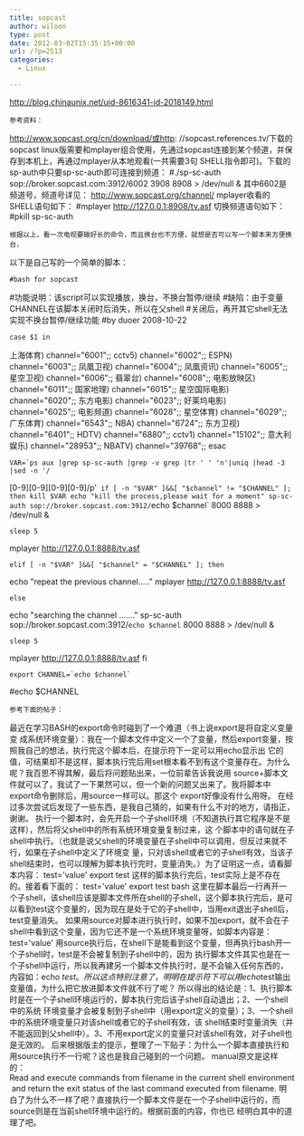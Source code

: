 ```yaml
---
title: sopcast
author: wiloon
type: post
date: 2012-03-02T15:35:15+00:00
url: /?p=2513
categories:
  - Linux

---
```


  <a href="http://blog.chinaunix.net/uid-8616341-id-2018149.html">http://blog.chinaunix.net/uid-8616341-id-2018149.html</a>

<div id="detail">
  
    参考资料：
 http://www.sopcast.org/cn/download/或http: //sopcast.references.tv/下载的sopcast linux版需要和mplayer组合使用，先通过sopcast连接到某个频道，并保存到本机上，再通过mplayer从本地观看(一共需要3句 SHELL指令即可)。下载的sp-auth中只要sp-sc-auth即可连接到频道：
 #./sp-sc-auth sop://broker.sopcast.com:3912/6002 3908 8908 > /dev/null &
 其中6602是频道号，频道号详见： http://www.sopcast.org/channel/
 mplayer收看的SHELL语句如下：
 #mplayer http://127.0.0.1:8908/tv.asf
 切换频道语句如下：
 #pkill sp-sc-auth
  
  
  
    根据以上，看一次电视要输好长的命令，而且换台也不方便，就想是否可以写一个脚本来方便换台，
 以下是自己写的一个简单的脚本：
  
  
  
    #bash for sopcast
 #功能说明：该script可以实现播放，换台，不换台暂停/继续
 #缺陷：由于变量CHANNEL在该脚本关闭时后消失，所以在父shell
 #关闭后，再开其它shell无法实现不换台暂停/继续功能
 #by duoer 2008-10-22
  
  
  
    case $1 in
 上海体育) channel="6001";;
 cctv5) channel="6002";;
 ESPN) channel="6003";;
 凤凰卫视) channel="6004";;
 凤凰资讯) channel="6005";;
 星空卫视) channel="6006";;
 翡翠台) channel="6008";;
 电影放映区) channel="6011";;
 国家地理) channel="6015";;
 星空国际电影) channel="6020";;
 东方电影) channel="6023";;
 好莱坞电影) channel="6025";;
 电影频道) channel="6028";;
 星空体育) channel="6029";;
 广东体育) channel="6543";;
 NBA) channel="6724";;
 东方卫视) channel="6401";;
 HDTV) channel="6880";;
 cctv1) channel="15102";;
 意大利娱乐) channel="28953";;
 NBATV) channel="39768";;
 esac
  
  
  
    VAR=`ps aux |grep sp-sc-auth |grep -v grep |tr ' ' 'n'|uniq |head -3 |sed -n '/
 [0-9][0-9][0-9][0-9]/p'`
 if [ -n "$VAR" ]&&[ "$channel" != "$CHANNEL" ]; then
 kill $VAR
 echo "kill the process,please wait for a moment"
 sp-sc-auth sop://broker.sopcast.com:3912/`echo $channel` 8000 8888 > /dev/null &
  
  
  
    sleep 5
 mplayer http://127.0.0.1:8888/tv.asf
  
  
  
    elif [ -n "$VAR" ]&&[ "$channel" = "$CHANNEL" ]; then
 echo "repeat the previous channel....."
 mplayer http://127.0.0.1:8888/tv.asf
  
  
  
    else
 echo "searching the channel ......."
 sp-sc-auth sop://broker.sopcast.com:3912/`echo $channel` 8000 8888 > /dev/null &
  
  
  
    sleep 5
 mplayer http://127.0.0.1:8888/tv.asf
 fi
  
  
  
    export CHANNEL=`echo $channel`
 #echo $CHANNEL
  
  
  
    参考下面的帖子：
 <span id="zoom">最近在学习BASH的export命令时碰到了一个难道（书上说export是将自定义变量变 成系统环境变量）：我在一个脚本文件中定义一个了变量，然后export变量，按照我自己的想法，执行完这个脚本后，在提示符下一定可以用echo显示出 它的值，可结果却不是这样，脚本执行完后用set根本看不到有这个变量存在。为什么呢？我百思不得其解，最后将问题贴出来，一位前辈告诉我说用 source+脚本文件就可以了，我试了一下果然可以，但一个新的问题又出来了。我将脚本中export命令删除后，用source一样可以。那这个 export好像没有什么用呀。
 在经过多次尝试后发现了一些东西，是我自己猜的，如果有什么不对的地方，请指正，谢谢。
 执行一个脚本时，会先开启一个子shell环境（不知道执行其它程序是不是这样），然后将父shell中的所有系统环境变量复制过来，这 个脚本中的语句就在子shell中执行。（也就是说父shell的环境变量在子shell中可以调用，但反过来就不行，如果在子shell中定义了环境变 量，只对该shell或者它的子shell有效，当该子shell结束时，也可以理解为脚本执行完时，变量消失。）为了证明这一点，请看脚本内容：
 test='value'
 export test
 这样的脚本执行完后，test实际上是不存在的。接着看下面的：
 test='value'
 export test
 bash
 这里在脚本最后一行再开一个子shell，该shell应该是脚本文件所在shell的子shell，这个脚本执行完后，是可以看到test这个变量的，因为现在是处于它的子shell中，当用exit退出子shell后，test变量消失。
 如果用source对脚本进行执行时，如果不加export，就不会在子shell中看到这个变量，因为它还不是一个系统环境变量呀，如脚本内容是：
 test='value'
 用source执行后，在shell下是能看到这个变量，但再执行bash开一个子shell时，test是不会被复制到子shell中的，因为 执行脚本文件其实也是在一个子shell中运行，所以我再建另一个脚本文件执行时，是不会输入任何东西的，内容如：echo $test。所以这点特别注 意了，明明在提示符下可以用echo $test输出变量值，为什么把它放进脚本文件就不行了呢？
 所以得出的结论是：1、执行脚本时是在一个子shell环境运行的，脚本执行完后该子shell自动退出；2、一个shell中的系统 环境变量才会被复制到子shell中（用export定义的变量）；3、一个shell中的系统环境变量只对该shell或者它的子shell有效，该 shell结束时变量消失（并不能返回到父shell中）。3、不用export定义的变量只对该shell有效，对子shell也是无效的。
 后来根据版主的提示，整理了一下贴子：为什么一个脚本直接执行和用source执行不一行呢？这也是我自己碰到的一个问题。 manual原文是这样 的：Read and execute commands from filename in the current shell environment and return the exit status of the last command executed from filename. 明白了为什么不一样了吧？直接执行一个脚本文件是在一个子shell中运行的，而source则是在当前shell环境中运行的。根据前面的内容，你也已 经明白其中的道理了吧。 
  
